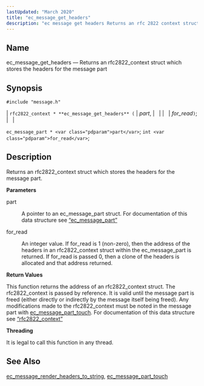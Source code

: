 ```yaml
---
lastUpdated: "March 2020"
title: "ec_message_get_headers"
description: "ec message get headers Returns an rfc 2822 context struct which stores the headers for the message part rfc 2822 context ec message get headers part for read ec message part part int for read Returns an rfc 2822 context struct which stores the headers for the message part part..."
---
```


<a name="apis.ec_message_get_headers"></a> 
## Name

ec_message_get_headers — Returns an rfc2822_context struct which stores the headers for the message part

## Synopsis

`#include "message.h"`

| `rfc2822_context * **ec_message_get_headers** (` | <var class="pdparam">part</var>, |   |
|   | <var class="pdparam">for_read</var>`)`; |   |

`ec_message_part * <var class="pdparam">part</var>`;
`int <var class="pdparam">for_read</var>`;<a name="idp55868768"></a> 
## Description

Returns an rfc2822_context struct which stores the headers for the message part.

**<a name="idp55870032"></a> Parameters**

<dl class="variablelist">

<dt>part</dt>

<dd>

A pointer to an ec_message_part struct. For documentation of this data structure see [“ec_message_part”](/momentum/3/3-api/structs-ec-message-part)

</dd>

<dt>for_read</dt>

<dd>

An integer value. If for_read is 1 (non-zero), then the address of the headers in an rfc2822_context struct within the ec_message_part is returned. If for_read is passed 0, then a clone of the headers is allocated and that address returned.

</dd>

</dl>

**<a name="idp55875520"></a> Return Values**

This function returns the address of an rfc2822_context struct. The rfc2822_context is passed by reference. It is valid until the message part is freed (either directly or indirectly by the message itself being freed). Any modifications made to the rfc2822_context must be noted in the message part with [ec_message_part_touch](/momentum/3/3-api/apis-ec-message-part-touch). For documentation of this data structure see [“rfc2822_context”](/momentum/3/3-api/structs-rfc-2822-context)

**<a name="idp55877904"></a> Threading**

It is legal to call this function in any thread.

<a name="idp55879008"></a> 
## See Also

[ec_message_render_headers_to_string](/momentum/3/3-api/apis-ec-message-render-headers-to-string), [ec_message_part_touch](/momentum/3/3-api/apis-ec-message-part-touch)
